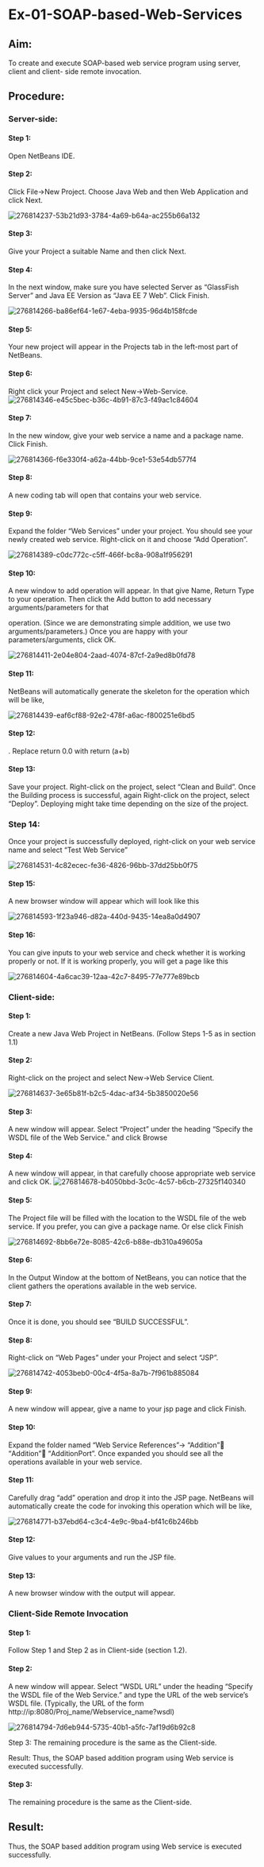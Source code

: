 # Ex-01-SOAP-based-Web-Services

## Aim:

To create and execute SOAP-based web service program using server, client and client- side remote invocation.

## Procedure:

### Server-side:
#### Step 1:
Open NetBeans IDE.
#### Step 2:
Click File->New Project. Choose Java Web and then Web Application and click Next.

![276814237-53b21d93-3784-4a69-b64a-ac255b66a132](https://github.com/user-attachments/assets/9fb8737b-ebe6-460f-9614-cb0a8f8c151a)




#### Step 3:
Give your Project a suitable Name and then click Next.
#### Step 4:
In the next window, make sure you have selected Server as “GlassFish Server” and Java EE Version as “Java EE 7 Web”. Click Finish.

![276814266-ba86ef64-1e67-4eba-9935-96d4b158fcde](https://github.com/user-attachments/assets/9041344e-931d-4436-ba22-5472100f9798)


 


#### Step 5:
Your new project will appear in the Projects tab in the left-most part of NetBeans.

#### Step 6:
Right click your Project and select New->Web-Service.
![276814346-e45c5bec-b36c-4b91-87c3-f49ac1c84604](https://github.com/user-attachments/assets/4b14a2c5-63d9-48e6-85d2-576ff8e4aa64)




#### Step 7:
In the new window, give your web service a name and a package name. Click Finish.
 
![276814366-f6e330f4-a62a-44bb-9ce1-53e54db577f4](https://github.com/user-attachments/assets/810dbea3-007c-4137-a4dd-826dc54f3c7e)




#### Step 8:
A new coding tab will open that contains your web service.

#### Step 9:
Expand the folder “Web Services” under your project. You should see your newly created web service. Right-click on it and choose “Add Operation”.

![276814389-c0dc772c-c5ff-466f-bc8a-908a1f956291](https://github.com/user-attachments/assets/b046ab77-bc92-4910-9060-1816566924b0)



#### Step 10:
A new window to add operation will appear. In that give Name, Return Type to your operation. Then click the Add button to add necessary arguments/parameters for that
 
operation. (Since we are demonstrating simple addition, we use two arguments/parameters.) Once you are happy with your parameters/arguments, click OK.

![276814411-2e04e804-2aad-4074-87cf-2a9ed8b0fd78](https://github.com/user-attachments/assets/317aadc1-9579-47b9-bd1f-c00739efdda1)




#### Step 11:
NetBeans will automatically generate the skeleton for the operation which will be like,

![276814439-eaf6cf88-92e2-478f-a6ac-f800251e6bd5](https://github.com/user-attachments/assets/0a09f105-8069-40e8-8584-a472b329c10c)




#### Step 12:
. Replace return 0.0 with return (a+b)

#### Step 13:
Save your project. Right-click on the project, select “Clean and Build”. Once the Building process is successful, again Right-click on the project, select “Deploy”.
Deploying might take time depending on the size of the project. 

### Step 14:
Once your project is successfully deployed, right-click on your web service name and select “Test Web Service”

 ![276814531-4c82ecec-fe36-4826-96bb-37dd25bb0f75](https://github.com/user-attachments/assets/d54ff205-04a5-48eb-ab79-5c78791ef706)


 


#### Step 15:
A new browser window will appear which will look like this

![276814593-1f23a946-d82a-440d-9435-14ea8a0d4907](https://github.com/user-attachments/assets/fd8cbf87-6120-406d-97cb-2d83273b8aef)




#### Step 16: 
You can give inputs to your web service and check whether it is working properly or not. If it is working properly, you will get a page like this

![276814604-4a6cac39-12aa-42c7-8495-77e777e89bcb](https://github.com/user-attachments/assets/a60ca35d-277b-4e2b-ad21-bf276a4ff826)

 
### Client-side:


#### Step 1:
Create a new Java Web Project in NetBeans. (Follow Steps 1-5 as in section 1.1)
#### Step 2:
Right-click on the project and select New->Web Service Client.

![276814637-3e65b81f-b2c5-4dac-af34-5b3850020e56](https://github.com/user-attachments/assets/2c7fde9f-9214-4d11-a51c-f01b8170190e)




#### Step 3: 
A new window will appear. Select “Project” under the heading “Specify the WSDL file of the Web Service.” and click Browse

#### Step 4: 
A new window will appear, in that carefully choose appropriate web service and click OK.
![276814678-b4050bbd-3c0c-4c57-b6cb-27325f140340](https://github.com/user-attachments/assets/d6844e7d-c519-4b7d-a696-0c862d3940b0)


 
#### Step 5:
The Project file will be filled with the location to the WSDL file of the web service. If you prefer, you can give a package name. Or else click Finish

![276814692-8bb6e72e-8085-42c6-b88e-db310a49605a](https://github.com/user-attachments/assets/5979826a-b310-42a7-a2a9-5f6c8d07ea43)




#### Step 6:
In the Output Window at the bottom of NetBeans, you can notice that the client gathers the operations available in the web service.

#### Step 7:
Once it is done, you should see “BUILD SUCCESSFUL”.

#### Step 8:
Right-click on “Web Pages” under your Project and select “JSP”.

![276814742-4053beb0-00c4-4f5a-8a7b-7f961b885084](https://github.com/user-attachments/assets/ccf9eae2-f67f-457a-9a73-dcd98ba1ef26)


#### Step 9: 
A new window will appear, give a name to your jsp page and click Finish.

#### Step 10: 
Expand the folder named “Web Service References”-> “Addition” “Addition” “AdditionPort”. Once expanded you should see all the operations available in your web service.

#### Step 11: 
Carefully drag “add” operation and drop it into the JSP page. NetBeans will automatically create the code for invoking this operation which will be like,
 
![276814771-b37ebd64-c3c4-4e9c-9ba4-bf41c6b246bb](https://github.com/user-attachments/assets/2eecbbf1-ad5c-402d-a33a-06607184ca66)




#### Step 12: 
Give values to your arguments and run the JSP file. 

#### Step 13:
A new browser window with the output will appear. 

### Client-Side Remote Invocation

#### Step 1: 
Follow Step 1 and Step 2 as in Client-side (section 1.2).

#### Step 2:
A new window will appear. Select “WSDL URL” under the heading “Specify the WSDL file of the Web Service.” and type the URL of the web service’s WSDL file. (Typically, the URL of the form http://ip:8080/Proj_name/Webservice_name?wsdl)
 
![276814794-7d6eb944-5735-40b1-a5fc-7af19d6b92c8](https://github.com/user-attachments/assets/3e1f4533-efbb-4f50-a581-60d5de68215a)

Step 3: The remaining procedure is the same as the Client-side.

Result:
Thus, the SOAP based addition program using Web service is executed successfully.



#### Step 3: 
The remaining procedure is the same as the Client-side.


## Result:
Thus, the SOAP based addition program using Web service is executed successfully.
